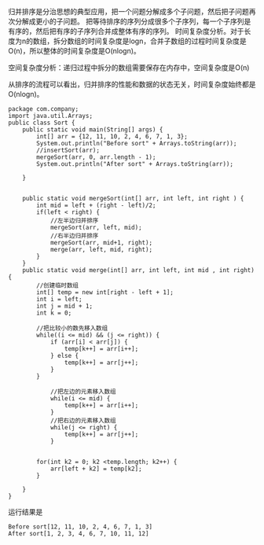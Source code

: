 归并排序是分治思想的典型应用，把一个问题分解成多个子问题，然后把子问题再次分解成更小的子问题。
把等待排序的序列分成很多个子序列，每一个子序列是有序的，然后把有序的子序列合并成整体有序的序列。
时间复杂度分析。对于长度为n的数组，拆分数组的时间复杂度是logn，合并子数组的过程时间复杂度是O(n)，所以整体的时间复杂度是O(nlogn)。  

空间复杂度分析：递归过程中拆分的数组需要保存在内存中，空间复杂度是O(n)  

从排序的流程可以看出，归并排序的性能和数据的状态无关，时间复杂度始终都是O(nlogn)。
```
package com.company;
import java.util.Arrays;
public class Sort {
    public static void main(String[] args) {
        int[] arr = {12, 11, 10, 2, 4, 6, 7, 1, 3};
        System.out.println("Before sort" + Arrays.toString(arr));
        //insertSort(arr);
        mergeSort(arr, 0, arr.length - 1);
        System.out.println("After sort" + Arrays.toString(arr));

    }
    

    public static void mergeSort(int[] arr, int left, int right ) {
        int mid = left + (right - left)/2;
        if(left < right) {
            //左半边归并排序
            mergeSort(arr, left, mid);
            //右半边归并排序
            mergeSort(arr, mid+1, right);
            merge(arr, left, mid, right);
        }
    }
    public static void merge(int[] arr, int left, int mid , int right) {
        //创建临时数组
        int[] temp = new int[right - left + 1];
        int i = left;
        int j = mid + 1;
        int k = 0;

        //把比较小的数先移入数组
        while((i <= mid) && (j <= right)) {
            if (arr[i] < arr[j]) {
                temp[k++] = arr[i++];
            } else {
                temp[k++] = arr[j++];
            }
        }

            //把左边的元素移入数组
            while(i <= mid) {
                temp[k++] = arr[i++];
            }
            //把右边的元素移入数组
            while(j <= right) {
                temp[k++] = arr[j++];
            }


        for(int k2 = 0; k2 <temp.length; k2++) {
            arr[left + k2] = temp[k2];
        }

    }
}

```
运行结果是
```
Before sort[12, 11, 10, 2, 4, 6, 7, 1, 3]
After sort[1, 2, 3, 4, 6, 7, 10, 11, 12]
```

